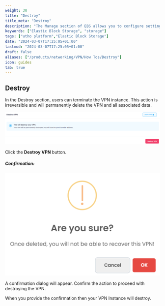```yaml
---
weight: 30
title: "Destroy"
title_meta: "Destroy"
description: "The Manage section of EBS allows you to configure settings, resize volumes, attach or detach them from instances, and destroy volumes when no longer needed."
keywords: ["Elastic Block Storage", "storage"]
tags: ["utho platform","Elastic Block Storage"]
date: "2024-03-07T17:25:05+01:00"
lastmod: "2024-03-07T17:25:05+01:00"
draft: false 
aliases: ["/products/networking/VPN/How Tos/Destroy"]
icon: guides
tab: true
---
```


## Destroy

In the Destroy section, users can terminate the VPN instance. This action is irreversible and will permanently delete the VPN and all associated data.

![1743744416498](image/index/1743744416498.png)

Click the **Destroy VPN** button.

##### **Confirmation:**

![1743744444438](image/index/1743744444438.png)

A confirmation dialog will appear. Confirm the action to proceed with destroying the VPN.

When you provide the confirmation then your VPN Instance will destroy.
